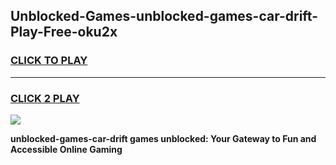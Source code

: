 
## Unblocked-Games-unblocked-games-car-drift-Play-Free-oku2x
<h3>
<a href="https://premium76.site?title=unblocked-games-car-drift&ref=19M">CLICK TO PLAY</a></h3>
<hr>

<h3>
<a href="https://premium76.site?title=unblocked-games-car-drift&ref=19M">CLICK 2 PLAY</a>
  
</h3>

<a href="https://premium76.site?title=unblocked-games-car-drift&ref=19M"><img src="https://clearcache.store/games.png"></a>


**unblocked-games-car-drift games unblocked: Your Gateway to Fun and Accessible Online Gaming**
